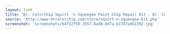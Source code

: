 ```yaml
---
layout: link
title: "Dr. ColorChip Squirt 'n Squeegee Paint Chip Repair Kit - Dr. ColorChip: Automotive Paint Chip Repair Systems"
source: 'http://www.drcolorchip.com/store/squirt-n-squeegee-kit.php'
screenshot: 'screenshots/64f32f59-3557-4ad8-8d7a-b1787a8b1392.jpg'
---
```


